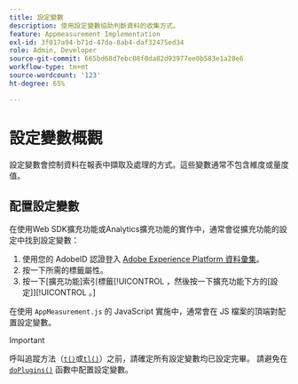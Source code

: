 ```yaml
---
title: 設定變數
description: 使用設定變數協助判斷資料的收集方式。
feature: Appmeasurement Implementation
exl-id: 3f017a94-b71d-47da-8ab4-daf32475ed34
role: Admin, Developer
source-git-commit: 665bd68d7ebc08f0da02d93977ee0b583e1a28e6
workflow-type: tm+mt
source-wordcount: '123'
ht-degree: 65%

---
```


# 設定變數概觀

設定變數會控制資料在報表中擷取及處理的方式。這些變數通常不包含維度或量度值。

## 配置設定變數

在使用Web SDK擴充功能或Analytics擴充功能的實作中，通常會從擴充功能的設定中找到設定變數：

1. 使用您的 AdobeID 認證登入 [Adobe Experience Platform 資料彙集](https://experience.adobe.com/data-collection)。
1. 按一下所需的標籤屬性。
1. 按一下[擴充功能]索引標籤[!UICONTROL ，然後按一下擴充功能下方的[設定]]&#x200B;[!UICONTROL 。]

在使用 `AppMeasurement.js` 的 JavaScript 實施中，通常會在 JS 檔案的頂端對配置設定變數。

>[!IMPORTANT]
>
>呼叫追蹤方法（[`t()`](../functions/t-method.md)或[`tl()`](../functions/tl-method.md)）之前，請確定所有設定變數均已設定完畢。 請避免在 [`doPlugins()`](../functions/doplugins.md) 函數中配置設定變數。
